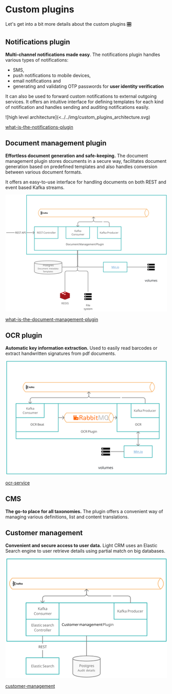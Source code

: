 # Custom plugins

Let's get into a bit more details about the custom plugins 🎛️

## Notifications plugin

**Multi-channel notifications made easy**. The notifications plugin handles various types of notifications:&#x20;

* SMS,&#x20;
* push notifications to mobile devices,
* email notifications and
* generating and validating OTP passwords for **user identity verification**

It can also be used to forward custom notifications to external outgoing services. It offers an intuitive interface for defining templates for each kind of notification and handles sending and auditing notifications easily.&#x20;

![high level architecture](<../../img/custom_plugins_architecture.svg)


[what-is-the-notifications-plugin](../notifications-plugin/what-is-the-notifications-plugin)


## Document management plugin

**Effortless document generation and safe-keeping.** The document management plugin stores documents in a secure way, facilitates document generation based on predefined templates and also handles conversion between various document formats.&#x20;

It offers an easy-to-use interface for handling documents on both REST and event based Kafka streams.

![high level architecture](../../img/document_service_architecture.svg)


[what-is-the-document-management-plugin](../documents-plugin/what-is-the-document-management-plugin.md)


## OCR plugin

**Automatic key information extraction.** Used to easily read barcodes or extract handwritten signatures from pdf documents.

![](../../img/ocr_plugin_archi.svg)


[ocr-service](custom-plugins/ocr-service)


## CMS

**The go-to place for all taxonomies.** The plugin offers a convenient way of managing various definitions, list and content translations.

## Customer management

**Convenient and secure access to user data.** Light CRM uses an Elastic Search engine to user retrieve details using partial match on big databases.

![](../../img/crm_plugin_archi.svg)

[customer-management](custom-plugins/customer-management/)
